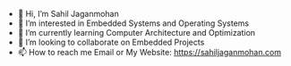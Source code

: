 - 👋 Hi, I’m Sahil Jaganmohan
- 👀 I’m interested in Embedded Systems and Operating Systems
- 🌱 I’m currently learning Computer Architecture and Optimization
- 💞️ I’m looking to collaborate on Embedded Projects
- 📫 How to reach me Email or My Website: https://sahiljaganmohan.com

<!---
BullPointe/BullPointe is a ✨ special ✨ repository because its `README.md` (this file) appears on your GitHub profile.
You can click the Preview link to take a look at your changes.
--->
